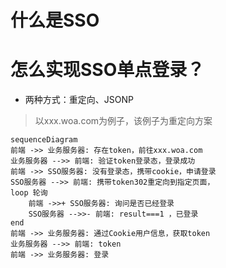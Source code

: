 # 什么是SSO

# 怎么实现SSO单点登录？
- 两种方式：重定向、JSONP
> 以xxx.woa.com为例子，该例子为重定向方案
```mermaid
sequenceDiagram
前端 ->> 业务服务器: 存在token，前往xxx.woa.com
业务服务器 -->> 前端: 验证token登录态，登录成功
前端 ->> SSO服务器: 没有登录态，携带cookie，申请登录
SSO服务器 -->> 前端: 携带token302重定向到指定页面，
loop 轮询
    前端 ->>+ SSO服务器: 询问是否已经登录
    SSO服务器 -->>- 前端: result===1 ，已登录
end
前端 ->> 业务服务器: 通过Cookie用户信息，获取token
业务服务器 -->> 前端: token
前端 ->> 业务服务器: 登录

```
